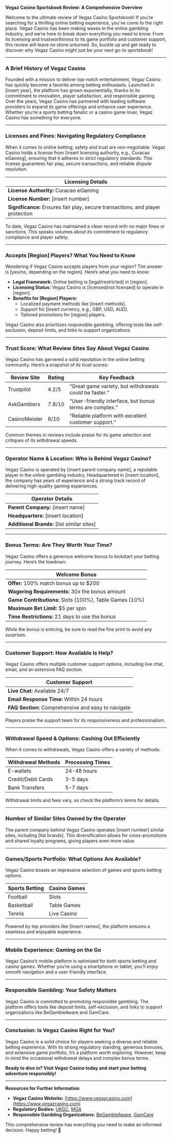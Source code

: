 **Vegaz Casino Sportsbook Review: A Comprehensive Overview**  

Welcome to the ultimate review of Vegaz Casino Sportsbook! If you’re searching for a thrilling online betting experience, you’ve come to the right place. Vegaz Casino has been making waves in the online gambling industry, and we’re here to break down everything you need to know. From its licensing and trustworthiness to its game portfolio and customer support, this review will leave no stone unturned. So, buckle up and get ready to discover why Vegaz Casino might just be your next go-to sportsbook!  

---

### **A Brief History of Vegaz Casino**  
Founded with a mission to deliver top-notch entertainment, Vegaz Casino has quickly become a favorite among betting enthusiasts. Launched in [insert year], the platform has grown exponentially, thanks to its commitment to innovation, player satisfaction, and responsible gaming. Over the years, Vegaz Casino has partnered with leading software providers to expand its game offerings and enhance user experience. Whether you’re a sports betting fanatic or a casino game lover, Vegaz Casino has something for everyone.  

---

### **Licenses and Fines: Navigating Regulatory Compliance**  
When it comes to online betting, safety and trust are non-negotiable. Vegaz Casino holds a license from [insert licensing authority, e.g., Curacao eGaming], ensuring that it adheres to strict regulatory standards. This license guarantees fair play, secure transactions, and reliable dispute resolution.  

| **Licensing Details** |  
|-----------------------|  
| **License Authority:** Curacao eGaming |  
| **License Number:** [insert number] |  
| **Significance:** Ensures fair play, secure transactions, and player protection |  

To date, Vegaz Casino has maintained a clean record with no major fines or sanctions. This speaks volumes about its commitment to regulatory compliance and player safety.  

---

### **Accepts [Region] Players? What You Need to Know**  
Wondering if Vegaz Casino accepts players from your region? The answer is [yes/no, depending on the region]. Here’s what you need to know:  

- **Legal Framework:** Online betting is [legal/restricted] in [region].  
- **Licensing Status:** Vegaz Casino is [licensed/not licensed] to operate in [region].  
- **Benefits for [Region] Players:**  
  - Localized payment methods like [insert methods].  
  - Support for [insert currency, e.g., GBP, USD, AUD].  
  - Tailored promotions for [region] players.  

Vegaz Casino also prioritizes responsible gambling, offering tools like self-exclusion, deposit limits, and links to support organizations.  

---

### **Trust Score: What Review Sites Say About Vegaz Casino**  
Vegaz Casino has garnered a solid reputation in the online betting community. Here’s a snapshot of its trust scores:  

| **Review Site** | **Rating** | **Key Feedback** |  
|------------------|------------|------------------|  
| Trustpilot       | 4.2/5      | “Great game variety, but withdrawals could be faster.” |  
| AskGamblers      | 7.8/10     | “User-friendly interface, but bonus terms are complex.” |  
| CasinoMeister    | 8/10       | “Reliable platform with excellent customer support.” |  

Common themes in reviews include praise for its game selection and critiques of its withdrawal speeds.  

---

### **Operator Name & Location: Who is Behind Vegaz Casino?**  
Vegaz Casino is operated by [insert parent company name], a reputable player in the online gambling industry. Headquartered in [insert location], the company has years of experience and a strong track record of delivering high-quality gaming experiences.  

| **Operator Details** |  
|----------------------|  
| **Parent Company:** [insert name] |  
| **Headquarters:** [insert location] |  
| **Additional Brands:** [list similar sites] |  

---

### **Bonus Terms: Are They Worth Your Time?**  
Vegaz Casino offers a generous welcome bonus to kickstart your betting journey. Here’s the lowdown:  

| **Welcome Bonus** |  
|-------------------|  
| **Offer:** 100% match bonus up to $200 |  
| **Wagering Requirements:** 30x the bonus amount |  
| **Game Contributions:** Slots (100%), Table Games (10%) |  
| **Maximum Bet Limit:** $5 per spin |  
| **Time Restrictions:** 21 days to use the bonus |  

While the bonus is enticing, be sure to read the fine print to avoid any surprises.  

---

### **Customer Support: How Available Is Help?**  
Vegaz Casino offers multiple customer support options, including live chat, email, and an extensive FAQ section.  

| **Customer Support** |  
|----------------------|  
| **Live Chat:** Available 24/7 |  
| **Email Response Time:** Within 24 hours |  
| **FAQ Section:** Comprehensive and easy to navigate |  

Players praise the support team for its responsiveness and professionalism.  

---

### **Withdrawal Speed & Options: Cashing Out Efficiently**  
When it comes to withdrawals, Vegaz Casino offers a variety of methods:  

| **Withdrawal Methods** | **Processing Times** |  
|------------------------|----------------------|  
| E-wallets              | 24-48 hours          |  
| Credit/Debit Cards     | 3-5 days             |  
| Bank Transfers         | 5-7 days             |  

Withdrawal limits and fees vary, so check the platform’s terms for details.  

---

### **Number of Similar Sites Owned by the Operator**  
The parent company behind Vegaz Casino operates [insert number] similar sites, including [list brands]. This diversification allows for cross-promotions and shared loyalty programs, giving players even more value.  

---

### **Games/Sports Portfolio: What Options Are Available?**  
Vegaz Casino boasts an impressive selection of games and sports betting options.  

| **Sports Betting** | **Casino Games** |  
|--------------------|------------------|  
| Football           | Slots            |  
| Basketball         | Table Games      |  
| Tennis             | Live Casino      |  

Powered by top providers like [insert names], the platform ensures a seamless and enjoyable experience.  

---

### **Mobile Experience: Gaming on the Go**  
Vegaz Casino’s mobile platform is optimized for both sports betting and casino games. Whether you’re using a smartphone or tablet, you’ll enjoy smooth navigation and a user-friendly interface.  

---

### **Responsible Gambling: Your Safety Matters**  
Vegaz Casino is committed to promoting responsible gambling. The platform offers tools like deposit limits, self-exclusion, and links to support organizations like BeGambleAware and GamCare.  

---

### **Conclusion: Is Vegaz Casino Right for You?**  
Vegaz Casino is a solid choice for players seeking a diverse and reliable betting experience. With its strong regulatory standing, generous bonuses, and extensive game portfolio, it’s a platform worth exploring. However, keep in mind the occasional withdrawal delays and complex bonus terms.  

**Ready to dive in? Visit Vegaz Casino today and start your betting adventure responsibly!**  

---

**Resources for Further Information**  
- **Vegaz Casino Website:** [https://www.vegazcasino.com](https://www.vegazcasino.com)  
- **Regulatory Bodies:** [UKGC](https://www.gamblingcommission.gov.uk), [MGA](https://www.mga.org.mt)  
- **Responsible Gambling Organizations:** [BeGambleAware](https://www.begambleaware.org), [GamCare](https://www.gamcare.org.uk)  

This comprehensive review has everything you need to make an informed decision. Happy betting! 🎉